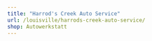 ```yaml
---
title: "Harrod's Creek Auto Service"
url: /louisville/harrods-creek-auto-service/
shop: Autowerkstatt
---
```

